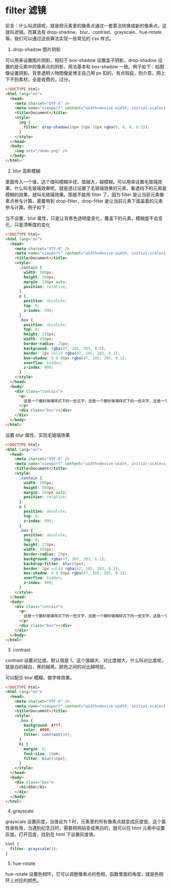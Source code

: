 # filter 滤镜

前言：什么叫滤镜呢，就是把元素里的像素点通过一套算法转换成新的像素点，这就叫滤镜。而算法有 drop-shadow、blur、contrast、grayscale、hue-rotate 等。我们可以通过这些算法实现一些常见的 css 样式。

1. drop-shadow 图片阴影

可以用来设置图片阴影，相较于 box-shadow 设置盒子阴影，drop-shadow 设置的是元素中的像素点的阴影，用法基本和 box-shadow 一致。例子如下：给图像设置阴影。背景透明人物图像是博主自己用 ps 扣的，有点瑕疵，别介意。网上下不到素材，全是收费的，过分。

<!-- 1 -->

```html
<!DOCTYPE html>
<html lang="en">
  <head>
    <meta charset="UTF-8" />
    <meta name="viewport" content="width=device-width, initial-scale=1.0" />
    <title>Document</title>
    <style>
      img {
        filter: drop-shadow(10px 10px 10px rgba(0, 0, 0, 0.5));
      }
    </style>
  </head>
  <body>
    <img src="/demo.png" />
  </body>
</html>
```

<!-- 2 -->

2. blur 高斯模糊

里面传入一个值，这个值叫模糊半径，值越大，越模糊。可以用来设置毛玻璃效果。什么叫毛玻璃效果呢，就是透过设置了毛玻璃效果的元素，看遮挡下的元素是模糊的效果，就叫毛玻璃效果。那就不能用 filter 了，因为 filter 是让当前元素像素点参与计算，需要用到 drop-filter，drop-filter 是让当前元素下面盖着的元素参与计算。例子如下：

当不设置，blur 属性，只是让背景色透明度变化，覆盖下的元素，模糊度不会变化，只是清晰度的变化

```html
<!DOCTYPE html>
<html lang="en">
  <head>
    <meta charset="UTF-8" />
    <meta name="viewport" content="width=device-width, initial-scale=1.0" />
    <title>Document</title>
    <style>
      .contain {
        width: 500px;
        height: 500px;
        margin: 200px auto;
        position: relative;
      }
      p {
        position: absolute;
        top: 0;
        z-index: 998;
      }
      .box {
        position: absolute;
        top: 0;
        height: 270px;
        width: 450px;
        border-radius: 25px;
        background: rgba(47, 185, 203, 0.8);
        border: 2px solid rgba(47, 185, 203, 0.1);
        box-shadow: 0 0 80px rgba(47, 185, 203, 0.1);
        overflow: hidden;
        z-index: 999;
      }
    </style>
  </head>
  <body>
    <div class="contain">
      <p>
        这是一个磨砂玻璃样式下的一些文字，这是一个磨砂玻璃样式下的一些文字，这是一个磨砂玻璃样式下的一些文字，这是一个磨砂玻璃样式下的一些文字，这是一个磨砂玻璃样式下的一些文字，这是一个磨砂玻璃样式下的一些文字，
      </p>
      <div class="box"></div>
    </div>
  </body>
</html>
```

<!-- 3 -->

设置 blur 属性，实现毛玻璃效果

```html
<!DOCTYPE html>
<html lang="en">
  <head>
    <meta charset="UTF-8" />
    <meta name="viewport" content="width=device-width, initial-scale=1.0" />
    <title>Document</title>
    <style>
      .contain {
        width: 500px;
        height: 500px;
        margin: 200px auto;
        position: relative;
      }
      p {
        position: absolute;
        top: 0;
        z-index: 998;
      }
      .box {
        position: absolute;
        top: 0;
        height: 270px;
        width: 450px;
        border-radius: 25px;
        background: rgba(47, 185, 203, 0.2);
        backdrop-filter: blur(5px);
        border: 2px solid rgba(47, 185, 203, 0.1);
        box-shadow: 0 0 80px rgba(47, 185, 203, 0.1);
        overflow: hidden;
        z-index: 999;
      }
    </style>
  </head>
  <body>
    <div class="contain">
      <p>
        这是一个磨砂玻璃样式下的一些文字，这是一个磨砂玻璃样式下的一些文字，这是一个磨砂玻璃样式下的一些文字，这是一个磨砂玻璃样式下的一些文字，这是一个磨砂玻璃样式下的一些文字，这是一个磨砂玻璃样式下的一些文字，
      </p>
      <div class="box"></div>
    </div>
  </body>
</html>
```

<!-- 4 -->

3. contrast

contrast 设置对比度，默认值是 1，这个值越大，对比度越大，什么叫对比度呢，就是白的越白，黑的越黑。颜色之间的对比越明显。

可以配合 blur 模糊，做字体效果。

```html
<!DOCTYPE html>
<html lang="en">
  <head>
    <meta charset="UTF-8" />
    <meta name="viewport" content="width=device-width, initial-scale=1.0" />
    <title>Document</title>
    <style>
      .box {
        background: #fff;
        color: #000;
        filter: contrast(30);
      }
      h1 {
        margin: 0;
        font-size: 10em;
        filter: blur(10px);
      }
    </style>
  </head>
  <body>
    <div class="box">
      <h1>666</h1>
    </div>
  </body>
</html>
```

<!-- 5 -->

4. grayscale

grayscale 设置灰度，当值设为 1 时，元素里的所有像素点就变成灰度值，这个属性很有用，当遇到纪念日时，需要把网站变成黑白的，就可以在
html 元素中设置灰度。打开百度，找到在 html 下设置灰度值。

```css
html {
  filter: grayscale(1);
}
```

<!-- 6 -->

5. hue-rotate

hue-rotate 设置色相环，它可以调整像素点的色相，函数里面的角度，就是色相环上对应的颜色。
